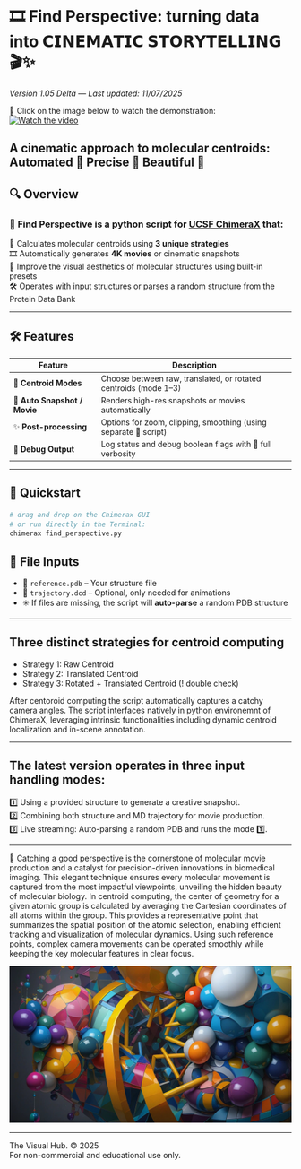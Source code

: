 # 🎞️ Find Perspective: turning data into 𝗖𝗜𝗡𝗘𝗠𝗔𝗧𝗜𝗖 𝗦𝗧𝗢𝗥𝗬𝗧𝗘𝗟𝗟𝗜𝗡𝗚 🎬✨
*Version 1.05 Delta — Last updated: 11/07/2025*

🎥 Click on the image below to watch the demonstration:  
[![Watch the video](https://img.youtube.com/vi/e1wDkbekEpw/maxresdefault.jpg)](https://youtu.be/e1wDkbekEpw)

## A cinematic approach to molecular centroids: Automated 🔮 Precise 🎯 Beautiful 🌺


## 🔍 Overview

### 🎥 **Find Perspective** is a python script for [UCSF ChimeraX](https://www.cgl.ucsf.edu/chimerax/) that:

📍 Calculates molecular centroids using **3 unique strategies**  
🎞️ Automatically generates **4K movies** or cinematic snapshots  
🌈 Improve the visual aesthetics of molecular structures using built-in presets  
🛠️ Operates with input structures or parses a random structure from the Protein Data Bank

---

## 🛠️ Features

| Feature | Description |
|--------|-------------|
| 🎯 **Centroid Modes** | Choose between raw, translated, or rotated centroids (mode 1–3) |
| 📸 **Auto Snapshot / Movie** | Renders high-res snapshots or movies automatically |
| ✨ **Post-processing** | Options for zoom, clipping, smoothing (using separate 🐍 script) |
| 🐞 **Debug Output** | Log status and debug boolean flags with 💬 full verbosity |

---

## 🚀 Quickstart

```bash
# drag and drop on the Chimerax GUI
# or run directly in the Terminal:
chimerax find_perspective.py
```

## 📂 File Inputs

- 🧬 `reference.pdb` – Your structure file
- 🎥 `trajectory.dcd` – Optional, only needed for animations
- ✳️ If files are missing, the script will **auto-parse** a random PDB structure

---

## Three distinct strategies for centroid computing
- Strategy 1: Raw Centroid  
- Strategy 2: Translated Centroid  
-  Strategy 3: Rotated + Translated Centroid (! double check)  

After centoroid computing the script automatically captures a catchy camera angles.
The script interfaces natively in python environemnt of ChimeraX, leveraging intrinsic functionalities including dynamic centroid localization and in-scene annotation.

---

## The latest version operates in three input handling modes:  
1️⃣ Using a provided structure to generate a creative snapshot.  
2️⃣ Combining both structure and MD trajectory for movie production.  
3️⃣ Live streaming: Auto-parsing a random PDB and runs the mode 1️⃣.  

---

🎥 Catching a good perspective is the cornerstone of molecular movie production and a catalyst for precision-driven innovations in biomedical imaging. This elegant technique ensures every molecular movement is captured from the most impactful viewpoints, unveiling the hidden beauty of molecular biology. In centroid computing, the center of geometry for a given atomic group is calculated by averaging the Cartesian coordinates of all atoms within the group. This provides a representative point that summarizes the spatial position of the atomic selection, enabling efficient tracking and visualization of molecular dynamics. Using such reference points, complex camera movements can be operated smoothly while keeping the key molecular features in clear focus.

<p style="text-align: center;">
  <a href="https://github.com/TheVisualHub/VisualFactory" target="_blank" rel="noopener noreferrer">
    <img src="https://github.com/TheVisualHub/VisualFactory/raw/5ed19c1f4dfe7983f5520caa603e464c47ab1e15/assets/perspective_logo1.jpeg" alt="VisualFactory Logo" style="max-width: 100%; height: auto;">
  </a>
</p>

---

The Visual Hub. © 2025  
For non-commercial and educational use only.
